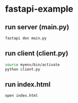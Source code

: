 # fastapi-example

## run server (main.py)

```bash
fastapi dev main.py
```

## run client (client.py)

```bash
source myenv/bin/activate
python client.py
```

## run index.html

```bash
open index.html
```
